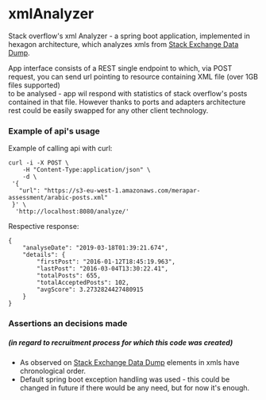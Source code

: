 # xmlAnalyzer
Stack overflow's xml Analyzer - a spring boot application, implemented in hexagon architecture, which analyzes xmls from [Stack Exchange Data Dump](https://archive.org/details/stackexchange). 

App interface consists of a REST single endpoint to which, via POST request, you can send url pointing to resource containing XML file (over 1GB files supported)  
to be analysed - app wil respond with statistics of stack overflow's posts contained in that file.
However thanks to ports and adapters architecture rest could be easily swapped for any other client technology.


### Example of api's usage
Example of calling api with curl:
```
curl -i -X POST \
    -H "Content-Type:application/json" \
    -d \
 '{
   "url": "https://s3-eu-west-1.amazonaws.com/merapar-assessment/arabic-posts.xml"
 }' \
  'http://localhost:8080/analyze/'
  ```
  Respective response:
  ```
  {
      "analyseDate": "2019-03-18T01:39:21.674",
      "details": {
          "firstPost": "2016-01-12T18:45:19.963",
          "lastPost": "2016-03-04T13:30:22.41",
          "totalPosts": 655,
          "totalAcceptedPosts": 102,
          "avgScore": 3.2732824427480915
      }
  }
```
### Assertions an decisions made
##### _(in regard to recruitment process for which this code was created)_

* As observed on [Stack Exchange Data Dump](https://archive.org/details/stackexchange) <row> elements in xmls have chronological order.
* Default spring boot exception handling was used - this could be changed in future if there would be any need, but for now it's enough.